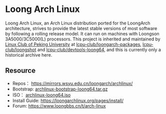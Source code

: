# Loong Arch Linux

Loong Arch Linux, an Arch Linux distribution ported for the LoongArch architecture, strives to provide the latest stable versions of most software by following a rolling release model. It can run on machines with Loongson 3A5000/3C5000(L) processors. This project is inherited and maintained by [Linux Club of Peking University](https://github.com/lcpu-club/) at [lcpu-club/loongarch-packages](https://github.com/lcpu-club/loongarch-packages), [lcpu-club/loongshot](https://github.com/lcpu-club/loongshot) and [lcpu-club/devtools-loong64](https://github.com/lcpu-club/devtools-loong64), and this is currently only a historical archive here.

## Resource

- Repos： https://mirrors.wsyu.edu.cn/loongarch/archlinux/
- Bootstrap: [archlinux-bootstrap-loong64.tar.gz](https://mirrors.wsyu.edu.cn/loongarch/archlinux/iso/latest/archlinux-bootstrap-loong64.tar.zst)
- ISO： [archlinux-loong64.iso](https://mirrors.wsyu.edu.cn/loongarch/archlinux/iso/latest/archlinux-loong64.iso)
- Install Guide: https://loongarchlinux.org/pages/install/
- Forum: https://www.loongbbs.cn/t/arch-linux
